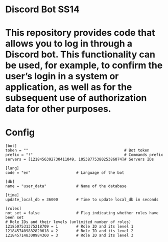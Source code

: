 # Discord Bot SS14

# This repository provides code that allows you to log in through a Discord bot. This functionality can be used, for example, to confirm the user’s login in a system or application, as well as for the subsequent use of authorization data for other purposes.

# Config
```
[bot]
token = ""                                          # Bot token
prefix = "!"                                        # Commands prefix
servers = [1218456392730411049, 1053877538025386074]# Servers IDs

[lang]
code = "en"                    # Language of the bot

[db]
name = "user_data"             # Name of the database

[time]
update_local_db = 36000        # Time to update local_db in seconds

[roles]
not_set = false                # Flag indicating whether roles have been set
# Role IDs and their levels (unlimited number of roles)
1218507531375218709 = 1        # Role ID and its level 1
1218457409882820618 = 2        # Role ID and its level 2
1218457148300984360 = 3        # Role ID and its level 3
```
